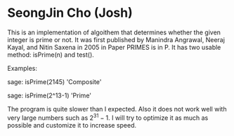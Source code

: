 SeongJin Cho (Josh)
===================

This is an implementation of algoithem that determines whether
the given integer is prime or not. It was first published by
Manindra Angrawal, Neeraj Kayal, and Nitin Saxena in 2005 in
Paper PRIMES is in P. It has two usable method: isPrime(n) and
test().

Examples:

sage: isPrime(2145)
'Composite'

sage: isPrime(2^13-1)
'Prime'

The program is quite slower than I expected. Also it does not
work well with very large numbers such as $2^31 - 1$. I will 
try to optimize it as much as possible and customize it to increase
speed.
